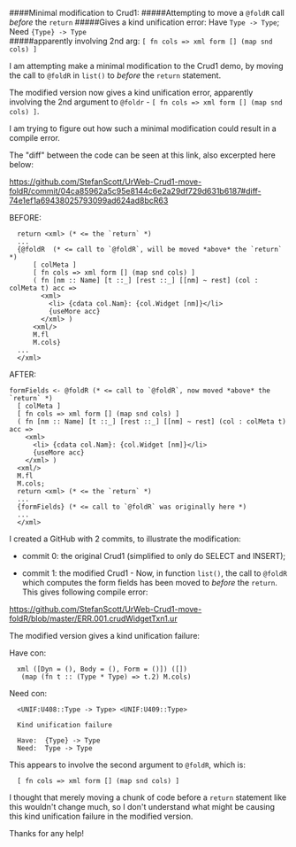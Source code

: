 ####Minimal modification to Crud1:
#####Attempting to move a `@foldR` call *before* the `return` 
#####Gives a kind unification error: Have `Type -> Type`; Need `{Type} -> Type`  
#####apparently involving 2nd arg: `[ fn cols => xml form [] (map snd cols) ]`

I am attempting make a minimal modification to the Crud1 demo, by moving the call to `@foldR` in `list()` to *before* the `return` statement. 

The modified version now gives a kind unification error, apparently involving the 2nd argument to `@foldr` - `[ fn cols => xml form [] (map snd cols) ]`.

I am trying to figure out how such a minimal modification could result in a compile error.

The "diff" between the code can be seen at this link, also excerpted here below:

https://github.com/StefanScott/UrWeb-Crud1-move-foldR/commit/04ca85962a5c95e8144c6e2a29df729d631b6187#diff-74e1ef1a69438025793099ad624ad8bcR63

BEFORE:
```
  return <xml> (* <= the `return` *)
  ...
  {@foldR  (* <= call to `@foldR`, will be moved *above* the `return` *)
      [ colMeta ] 
      [ fn cols => xml form [] (map snd cols) ]
      ( fn [nm :: Name] [t ::_] [rest ::_] [[nm] ~ rest] (col : colMeta t) acc => 
        <xml>
          <li> {cdata col.Nam}: {col.Widget [nm]}</li>
          {useMore acc}
        </xml> )
      <xml/>
      M.fl 
      M.cols} 
  ...
  </xml>
```
AFTER:
```
formFields <- @foldR (* <= call to `@foldR`, now moved *above* the `return` *)
  [ colMeta ] 
  [ fn cols => xml form [] (map snd cols) ]
  ( fn [nm :: Name] [t ::_] [rest ::_] [[nm] ~ rest] (col : colMeta t) acc => 
    <xml>
      <li> {cdata col.Nam}: {col.Widget [nm]}</li>
      {useMore acc}
    </xml> )
  <xml/>
  M.fl 
  M.cols;
  return <xml> (* <= the `return` *)
  ...
  {formFields} (* <= call to `@foldR` was originally here *)
  ...
  </xml>
```
I created a GitHub with 2 commits, to illustrate the modification:

  - commit 0: the original Crud1 (simplified to only do SELECT and INSERT); 

  - commit 1: the modified Crud1 - Now, in function `list()`, the call to `@foldR` which computes the form fields has been moved to *before* the `return`. This gives following compile error:

https://github.com/StefanScott/UrWeb-Crud1-move-foldR/blob/master/ERR.001.crudWidgetTxn1.ur

The modified version gives a kind unification failure:

Have con: 
```
  xml ([Dyn = (), Body = (), Form = ()]) ([])
   (map (fn t :: (Type * Type) => t.2) M.cols)
```
Need con:  
```
  <UNIF:U408::Type -> Type> <UNIF:U409::Type>

  Kind unification failure

  Have:  {Type} -> Type
  Need:  Type -> Type
```
This appears to involve the second argument to `@foldR`, which is:
```
  [ fn cols => xml form [] (map snd cols) ]
```
I thought that merely moving a chunk of code before a `return` statement like this wouldn't change much, so I don't understand what might be causing this kind unification failure in the modified version.

Thanks for any help!
